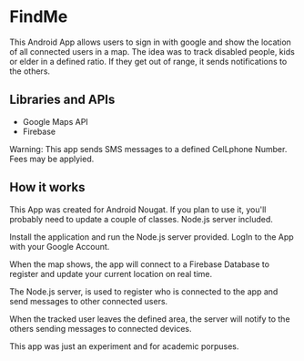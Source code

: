 # FindMe
This Android App allows users to sign in with google and show the location of all connected users in a map. The idea was to track disabled people, kids or elder in a defined ratio. 
If they get out of range, it sends notifications to the others.

## Libraries and APIs
* Google Maps API
* Firebase

Warning: This app sends SMS messages to a defined CelLphone Number. Fees may be applyied.

## How it works
This App was created for Android Nougat. If you plan to use it, you'll probably need to update a couple of classes.
Node.js server included.

Install the application and run the Node.js server provided. LogIn to the App with your Google Account.

When the map shows, the app will connect to a Firebase Database to register and update your current location on real time.

The Node.js server, is used to register who is connected to the app and send messages to other connected users.

When the tracked user leaves the defined area, the server will notify to the others sending messages to connected devices.

This app was just an experiment and for academic porpuses.
